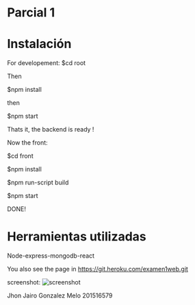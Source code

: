 # Parcial 1 

# Instalación 
For developement:
 $cd root 

 Then

 $npm install

 then

 $npm start

 Thats it, the backend is ready !

 Now the front:

 $cd front

 $npm install

 $npm run-script build

 $npm start
 
 DONE!
 # Herramientas utilizadas
Node-express-mongodb-react

You also see the page in 
https://git.heroku.com/examen1web.git

screenshot:
![screenshot](https://raw.githubusercontent.com/jjgonzalez10/proyecto2/master/images/Captura.PNG )

Jhon Jairo Gonzalez Melo 
201516579
 
